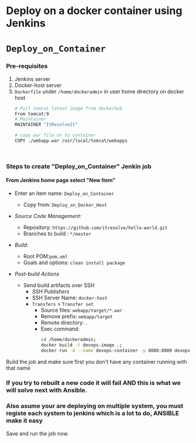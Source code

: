 # Deploy on a docker container using Jenkins 
# `Deploy_on_Container`

### Pre-requisites

1. Jenkins server 
2. Docker-host server 
3. `Dockerfile` under *`/home/dockeradmin`* in user home directory on docker host 
   ```sh 
   # Pull tomcat latest image from dockerhub 
   From tomcat:9
   # Maintainer
   MAINTAINER "ItResolveIt" 

   # copy war file on to container 
   COPY ./webapp.war /usr/local/tomcat/webapps
   
 
### Steps to create "Deploy_on_Container" Jenkin job
#### From Jenkins home page select "New Item"
   - Enter an item name: `Deploy_on_Container`
     - Copy from: `Deploy_on_Docker_Host`
     
   - *Source Code Management:*
      - Repository: `https://github.com/itresolve/hello-world.git`
      - Branches to build : `*/master`  
 

   - *Build:*
     - Root POM:`pom.xml`
     - Goals and options: `clean install package`

 - *Post-build Actions*
   - Send build artifacts over SSH
     - *SSH Publishers*
      - SSH Server Name: `docker-host`
       - `Transfers` >  `Transfer set`
            - Source files: `webapp/target/*.war`
	       - Remove prefix: `webapp/target`
	       - Remote directory: `.`
	       - Exec command: 
                ```sh 
                cd /home/dockeradmin;
                docker build -t devops-image .; 
                docker run -d --name devops-container -p 8080:8080 devops-image;
                ```
		
Build the job and make sure first you don't have any container running with that name

### If you try to rebuilt a new code it will fail AND this is what we will solve next with Ansible.
### Also asume your are deploying on multiple system, you must registe each system to jenkins which is a lot to do, ANSIBLE make it easy
Save and run the job now.
